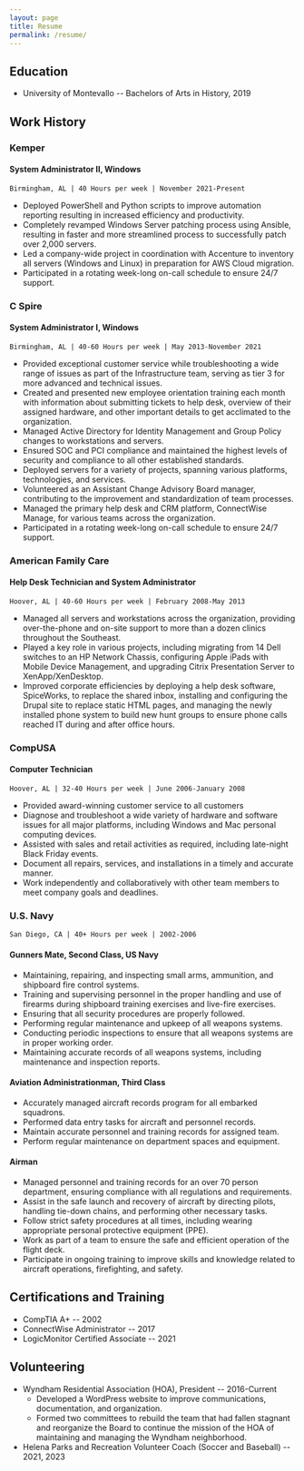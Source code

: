 ```yaml
---
layout: page
title: Resume
permalink: /resume/
---
```


## Education

- University of Montevallo -- Bachelors of Arts in History, 2019

## Work History

### Kemper

#### System Administrator II, Windows

```
Birmingham, AL | 40 Hours per week | November 2021-Present
```

- Deployed PowerShell and Python scripts to improve automation reporting resulting in increased efficiency and productivity.
- Completely revamped Windows Server patching process using Ansible, resulting in faster and more streamlined process to successfully patch over 2,000 servers.
- Led a company-wide project in coordination with Accenture to inventory all servers (Windows and Linux) in preparation for AWS Cloud migration.
- Participated in a rotating week-long on-call schedule to ensure 24/7 support.

### C Spire

#### System Administrator I, Windows

```
Birmingham, AL | 40-60 Hours per week | May 2013-November 2021
```

- Provided exceptional customer service while troubleshooting a wide range of issues as part of the Infrastructure team, serving as tier 3 for more advanced and technical issues.
- Created and presented new employee orientation training each month with information about submitting tickets to help desk, overview of their assigned hardware, and other important details to get acclimated to the organization.
- Managed Active Directory for Identity Management and Group Policy changes to workstations and servers.
- Ensured SOC and PCI compliance and maintained the highest levels of security and compliance to all other established standards.
- Deployed servers for a variety of projects, spanning various platforms, technologies, and services.
- Volunteered as an Assistant Change Advisory Board manager, contributing to the improvement and standardization of team processes.
- Managed the primary help desk and CRM platform, ConnectWise Manage, for various teams across the organization.
- Participated in a rotating week-long on-call schedule to ensure 24/7 support.

### American Family Care

#### Help Desk Technician and System Administrator

```
Hoover, AL | 40-60 Hours per week | February 2008-May 2013
```

- Managed all servers and workstations across the organization, providing over-the-phone and on-site support to more than a dozen clinics throughout the Southeast.
- Played a key role in various projects, including migrating from 14 Dell switches to an HP Network Chassis, configuring Apple iPads with Mobile Device Management, and upgrading Citrix Presentation Server to XenApp/XenDesktop.
- Improved corporate efficiencies by deploying a help desk software, SpiceWorks, to replace the shared inbox, installing and configuring the Drupal site to replace static HTML pages, and managing the newly installed phone system to build new hunt groups to ensure phone calls reached IT during and after office hours.

### CompUSA

#### Computer Technician

```
Hoover, AL | 32-40 Hours per week | June 2006-January 2008
```

- Provided award-winning customer service to all customers
- Diagnose and troubleshoot a wide variety of hardware and software issues for all major platforms, including Windows and Mac personal computing devices.
- Assisted with sales and retail activities as required, including late-night Black Friday events.
- Document all repairs, services, and installations in a timely and accurate manner.
- Work independently and collaboratively with other team members to meet company goals and deadlines.

### U.S. Navy

```
San Diego, CA | 40+ Hours per week | 2002-2006
```

#### Gunners Mate, Second Class, US Navy

- Maintaining, repairing, and inspecting small arms, ammunition, and shipboard fire control systems.
- Training and supervising personnel in the proper handling and use of firearms during  shipboard training exercises and live-fire exercises.
- Ensuring that all security procedures are properly followed.
- Performing regular maintenance and upkeep of all weapons systems.
- Conducting periodic inspections to ensure that all weapons systems are in proper working order.
- Maintaining accurate records of all weapons systems, including maintenance and inspection reports.

#### Aviation Administrationman, Third Class

- Accurately managed aircraft records program for all embarked squadrons.
- Performed data entry tasks for aircraft and personnel records.
- Maintain accurate personnel and training records for assigned team.
- Perform regular maintenance on department spaces and equipment.

#### Airman

- Managed personnel and training records for an over 70 person department, ensuring compliance with all regulations and requirements.
- Assist in the safe launch and recovery of aircraft by directing pilots, handling tie-down chains, and performing other necessary tasks.
- Follow strict safety procedures at all times, including wearing appropriate personal protective equipment (PPE).
- Work as part of a team to ensure the safe and efficient operation of the flight deck.
- Participate in ongoing training to improve skills and knowledge related to aircraft operations, firefighting, and safety.

## Certifications and Training

- CompTIA A+ -- 2002
- ConnectWise Administrator -- 2017
- LogicMonitor Certified Associate -- 2021

## Volunteering

- Wyndham Residential Association (HOA), President -- 2016-Current
  - Developed a WordPress website to improve communications, documentation, and organization.
  - Formed two committees to rebuild the team that had fallen stagnant and reorganize the Board to continue the mission of the HOA of maintaining and managing the Wyndham neighborhood.
- Helena Parks and Recreation Volunteer Coach (Soccer and Baseball) -- 2021, 2023

